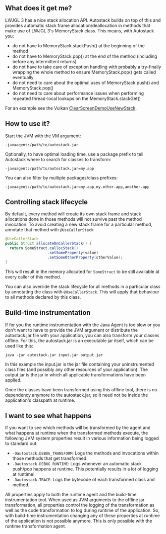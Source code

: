 What does it get me?
--------------------
LWJGL 3 has a nice stack allocation API. Autostack builds on top of this and provides automatic stack frame allocation/deallocation in methods that make use of LWJGL 3's MemoryStack class.
This means, with Autostack you:
- do not have to MemoryStack.stackPush() at the beginning of the method
- do not have to MemoryStack.pop() at the end of the method (including before any intermittent returns)
- do not have to take care of exception handling with probably a try-finally wrapping the whole method to ensure MemoryStack.pop() gets called eventually
- do not need to care about the optimal uses of MemoryStack.push() and MemoryStack.pop()
- do not need to care about performance issues when performing repeated thread-local lookups on the MemoryStack.stackGet()

For an example see the Vulkan [ClearScreenDemoUseNewStack](https://github.com/LWJGLX/autostack/blob/master/test/org/lwjglx/autostack/demo/ClearScreenDemoUseNewStack.java).

How to use it?
--------------
Start the JVM with the VM argument:

  `-javaagent:/path/to/autostack.jar`

Optionally, to have optimal loading time, use a package prefix to tell Autostack where to search for classes to transform:

  `-javaagent:/path/to/autostack.jar=my.app`

You can also filter by multiple packages/class prefixes:

  `-javaagent:/path/to/autostack.jar=my.app,my.other.app,another.app`

Controlling stack lifecycle
---------------------------

By default, every method will create its own stack frame and stack allocations done in those methods will not survive past the method invocation.
To avoid creating a new stack frame for a particular method, annotate that method with `@UseCallerStack`:
```Java
@UseCallerStack
public Struct allocateOnCallerStack() {
  return SomeStruct.callocStack()
                   .setSomeProperty(value)
                   .setSomeOtherProperty(otherValue);
}
```
This will result in the memory allocated for `SomeStruct` to be still available at every caller of this method.

You can also override the stack lifecycle for all methods in a particular class by annotating the class with `@UseCallerStack`. This will apply that behaviour to all methods declared by this class.

Build-time instrumentation
--------------------------
If for you the runtime instrumentation with the Java Agent is too slow or you don't want to have to provide the JVM argument or distribute the autostack.jar file with your application, you can also transform your classes offline.
For this, the autostack.jar is an executable jar itself, which can be used like this:

  `java -jar autostack.jar input.jar output.jar`

In this example the input.jar is the jar file containing your uninstrumented class files (and possibly any other resources of your application). The output.jar is the jar in which all applicable transformations have been applied.

Once the classes have been transformed using this offline tool, there is no dependency anymore to the autostack.jar, so it need not be inside the application's classpath at runtime.

I want to see what happens
--------------------------
If you want to see which methods will be transformed by the agent and what happens at runtime when the transformed methods execute, the following JVM system properties result in various information being logged to standard out:
- `-Dautostack.DEBUG_TRANSFORM`: Logs the methods and invocations within those methods that get transformed.
- `-Dautostack.DEBUG_RUNTIME`: Logs whenever an automatic stack push/pop happens at runtime. This potentially results in a lot of logging at runtime!
- `-Dautostack.TRACE`: Logs the bytecode of each transformed class and method.

All properties apply to both the runtime agent and the build-time instrumentation tool. When used as JVM arguments to the offline jar transformation, all properties control the logging of the transformation as well as the code transformation to log during runtime of the application. So, with build-time instrumentation changing any of these properties at runtime of the application is not possible anymore. This is only possible with the runtime transformation agent.
